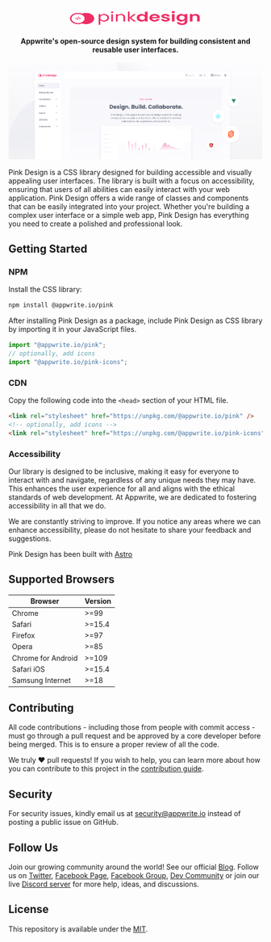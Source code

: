 <br />
<p align="center">
    <a href="https://pink.appwrite.io" target="_blank"><img width="260" height="39" src="logo.svg" alt="Pink Design Logo"></a>
    <br />
    <br />
    <b>Appwrite's open-source design system for building consistent and reusable user interfaces.</b>
    <br />
    <br />
    <a href="https://github.com/appwrite/pink"><img width="800" height=auto src="github.png" alt="Visit the Pink Design repo"></a>
</p>

Pink Design is a CSS library designed for building accessible and visually appealing user interfaces. The library is built with a focus on accessibility, ensuring that users of all abilities can easily interact with your web application. Pink Design offers a wide range of classes and components that can be easily integrated into your project. Whether you're building a complex user interface or a simple web app, Pink Design has everything you need to create a polished and professional look.

## Getting Started

### NPM

Install the CSS library:

```bash
npm install @appwrite.io/pink
```

After installing Pink Design as a package, include Pink Design as CSS library by importing it in your JavaScript files.

```js
import "@appwrite.io/pink";
// optionally, add icons
import "@appwrite.io/pink-icons";
```

### CDN

Copy the following code into the `<head>` section of your HTML file.

```html
<link rel="stylesheet" href="https://unpkg.com/@appwrite.io/pink" />
<!-- optionally, add icons -->
<link rel="stylesheet" href="https://unpkg.com/@appwrite.io/pink-icons" />
```

### Accessibility

Our library is designed to be inclusive, making it easy for everyone to interact with and navigate, regardless of any unique needs they may have. This enhances the user experience for all and aligns with the ethical standards of web development. At Appwrite, we are dedicated to fostering accessibility in all that we do.

We are constantly striving to improve. If you notice any areas where we can enhance accessibility, please do not hesitate to share your feedback and suggestions.

Pink Design has been built with [Astro](https://astro.build/)

## Supported Browsers

| Browser            | Version |
| ------------------ | ------- |
| Chrome             | >=99    |
| Safari             | >=15.4  |
| Firefox            | >=97    |
| Opera              | >=85    |
| Chrome for Android | >=109   |
| Safari iOS         | >=15.4  |
| Samsung Internet   | >=18    |

## Contributing

All code contributions - including those from people with commit access - must go through a pull request and be approved by a core developer before being merged. This is to ensure a proper review of all the code.

We truly ❤️ pull requests! If you wish to help, you can learn more about how you can contribute to this project in the [contribution guide](CONTRIBUTING.md).

## Security

For security issues, kindly email us at [security@appwrite.io](mailto:security@appwrite.io) instead of posting a public issue on GitHub.

## Follow Us

Join our growing community around the world! See our official [Blog](https://medium.com/appwrite-io). Follow us on [Twitter](https://twitter.com/appwrite), [Facebook Page](https://www.facebook.com/appwrite.io), [Facebook Group](https://www.facebook.com/groups/appwrite.developers/), [Dev Community](https://dev.to/appwrite) or join our live [Discord server](https://appwrite.io/discord) for more help, ideas, and discussions.

## License

This repository is available under the [MIT](./LICENSE).

